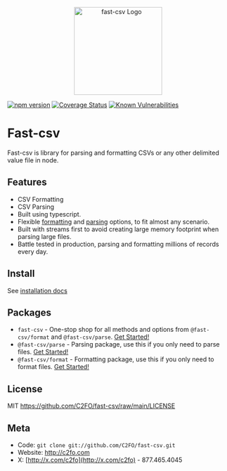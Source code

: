 <p align="center">
  <a href="https://c2fo.github.io/fast-csv" target="blank"><img src="https://c2fo.github.io/fast-csv/img/logo.svg" width="200" alt="fast-csv Logo" /></a>
</p>

[![npm version](https://img.shields.io/npm/v/fast-csv.svg)](https://www.npmjs.org/package/fast-csv)
[![Coverage Status](https://coveralls.io/repos/github/C2FO/fast-csv/badge.svg?branch=master)](https://coveralls.io/github/C2FO/fast-csv?branch=main)
[![Known Vulnerabilities](https://snyk.io/test/github/C2FO/fast-csv/badge.svg?targetFile=package.json)](https://snyk.io/test/github/C2FO/fast-csv?targetFile=package.json)

# Fast-csv

Fast-csv is library for parsing and formatting CSVs or any other delimited value file in node.

## Features

* CSV Formatting
* CSV Parsing
* Built using typescript.
* Flexible [formatting](https://c2fo.github.io/fast-csv/docs/formatting/options) and [parsing](https://c2fo.github.io/fast-csv/docs/parsing/options) options, to fit almost any scenario.  
* Built with streams first to avoid creating large memory footprint when parsing large files. 
* Battle tested in production, parsing and formatting millions of records every day.

## Install 

See [installation docs](https://c2fo.github.io/fast-csv/docs/introduction/install)

## Packages


* `fast-csv` - One-stop shop for all methods and options from `@fast-csv/format` and `@fast-csv/parse`. [Get Started!](https://c2fo.github.io/fast-csv/docs/introduction/getting-started)
* `@fast-csv/parse` - Parsing package, use this if you only need to parse files. [Get Started!](https://c2fo.github.io/fast-csv/docs/parsing/getting-started)
* `@fast-csv/format` - Formatting package, use this if you only need to format files. [Get Started!](https://c2fo.github.io/fast-csv/docs/formatting/getting-started)

## License

MIT <https://github.com/C2FO/fast-csv/raw/main/LICENSE>

## Meta
* Code: `git clone git://github.com/C2FO/fast-csv.git`
* Website: <http://c2fo.com>
* X: [http://x.com/c2fo](http://x.com/c2fo) - 877.465.4045



